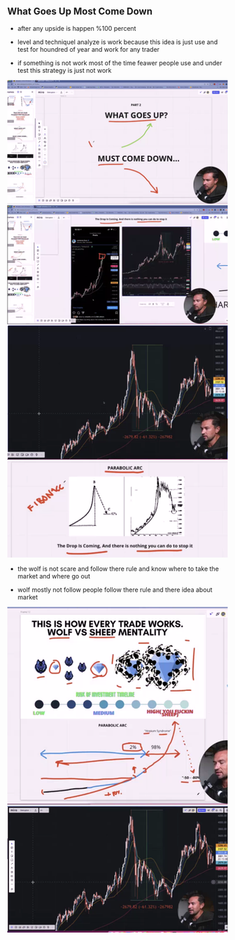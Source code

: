 ## What Goes Up Most Come Down

* after any upside is happen %100 percent

* level and techniquel analyze is work because this idea is just use and test for houndred of year and work for any trader

* if something is not work most of the time feawer people use and under test this strategy is just not work

![image](images/10.png)
![image](images/11.png)
![image](images/12.png)
![image](images/13.png)

* the wolf is not scare and follow there rule and know where to take the market and where go out

* wolf mostly not follow people follow there rule and there idea about market

![image](images/14.png)
![image](images/15.png)

